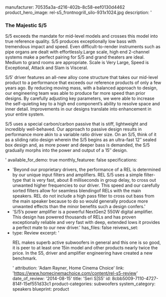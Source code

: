 manufacturer: 70535a3a-d216-402b-8c58-eef0130d4462
product_hero_image: rel-s5_frontnogrill_silo-931x1024.jpg
description: '<h3>The Majestic S/5</h3><p>S/5 exceeds the mandate for mid-level models and crosses this model into true reference quality. S/5 produces exceptionally low bass with tremendous impact and speed. Even difficult-to-render instruments such as pipe organs are dealt with effortlessly.Large scale, high end 2-channel systems make a perfect pairing for S/5 and grand theaters are ideal. Medium to grand rooms are appropriate. Scale is Very Large, Speed is Exceptional, Attack and Slam is Visceral.</p><p>S/5′ driver features an all-new alloy cone structure that takes our mid-level product to a performance that exceeds our reference products of only a few years ago. By reducing moving mass, with a balanced approach to design, our engineering team was able to produce far more speed than prior designs. By carefully adjusting key parameters, we were able to increase the self-quieting key to a high end component’s ability to resolve space and inner detail. Improvements in our designs translate into enhancement in your entire system.</p><p>S/5 uses a special carbon/carbon passive that is stiff, lightweight and incredibly well-behaved. Our approach to passive design results in performance more akin to a variable ratio driver size. On an S/5, think of it as a sliding ratio design wherein the S/5 begins as an ultra-fast 12″&nbsp;sealed box design and, as more power and deeper bass is demanded, the S/5 gradually morphs into the power and output of a 15″ design.</p>'
available_for_demo: true
monthly_featuree: false
specifications:
  - 'Beyond our proprietary drivers, the performance of a REL is determined by our unique input filters and amplifiers. REL S/5 uses a simple filter-type that is very fast, about 8 milliseconds in group delay, to cross out unwanted higher frequencies to our driver. This speed and our carefully sorted filters allow for seamless blendingof RELs with the main speakers. REL do not include a high pass filter to cross out bass from the main speaker because to do so would generally produce more unwanted effects than the minor benefits such a design confers.'
  - 'S/5’s power amplifier is a powerful NextGen2 550W digital amplifier. This design has powered thousands of RELs and has proven exceptionally reliable and very fast with deep, extended lows it provides a perfect mate to our new driver.'
has_files: false
reivews_set:
  -
    type: Review
    excerpt: '<p>REL makes superb active subwoofers in general and this one is so good, it is peer to at least one 15in model and other products nearly twice the price. In the S5, driver and amplifier engineering have created a new benchmark.&nbsp;&nbsp;</p>'
    attribution: 'Adam Rayner, Home Cinema Choice'
    link: 'https://www.homecinemachoice.com/content/rel-s5-review'
    date_of_review: '2014-08-15'
title: 'Seri S|S5'
id: 8cbb5009-7110-4727-814f-15ef551d33c1
product-categories: subwoofers
system_category: speakers
blueprint: product
